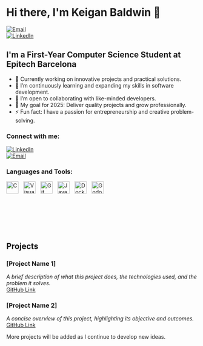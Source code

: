 # Hi there, I'm **Keigan Baldwin** 👋

[![Email](https://img.shields.io/badge/Email-keiganbaldwin@gmail.com-blue?style=for-the-badge)](mailto:keiganbaldwin@gmail.com)  
[![LinkedIn](https://img.shields.io/badge/LinkedIn-Connect-blue?style=for-the-badge)](http://www.linkedin.com/in/keigan-baldwin)

## I'm a First-Year Computer Science Student at Epitech Barcelona

- 🔭 Currently working on innovative projects and practical solutions.
- 🌱 I’m continuously learning and expanding my skills in software development.
- 👯 I’m open to collaborating with like-minded developers.
- 🥅 My goal for 2025: Deliver quality projects and grow professionally.
- ⚡ Fun fact: I have a passion for entrepreneurship and creative problem-solving.

### Connect with me:

[![LinkedIn](https://img.shields.io/badge/LinkedIn-Connect-blue?style=flat-square)](http://www.linkedin.com/in/keigan-baldwin)  
[![Email](https://img.shields.io/badge/Email-keiganbaldwin@gmail.com-blue?style=flat-square)](mailto:keiganbaldwin@gmail.com)

### Languages and Tools:

[<img align="left" alt="C" width="32px" src="https://cdn.jsdelivr.net/gh/devicons/devicon/icons/c/c-original.svg" style="padding-right:10px;" />](#)
[<img align="left" alt="Visual Studio Code" width="32px" src="https://cdn.jsdelivr.net/gh/devicons/devicon/icons/vscode/vscode-original.svg" style="padding-right:10px;" />](#)
[<img align="left" alt="Git" width="32px" src="https://cdn.jsdelivr.net/gh/devicons/devicon/icons/git/git-original.svg" style="padding-right:10px;" />](#)
[<img align="left" alt="Java" width="32px" src="https://cdn.jsdelivr.net/gh/devicons/devicon/icons/java/java-original.svg" style="padding-right:10px;" />](#)
[<img align="left" alt="Docker" width="32px" src="https://cdn.jsdelivr.net/gh/devicons/devicon/icons/docker/docker-original.svg" style="padding-right:10px;" />](#)
[<img align="left" alt="Godot" width="32px" src="https://upload.wikimedia.org/wikipedia/commons/6/6a/Godot_icon.svg" style="padding-right:10px;" />](#)

<br clear="left"/>

<br /><br />


<br /><br />

## Projects

### [Project Name 1]
_A brief description of what this project does, the technologies used, and the problem it solves._  
[GitHub Link](#)

### [Project Name 2]
_A concise overview of this project, highlighting its objective and outcomes._  
[GitHub Link](#)

More projects will be added as I continue to develop new ideas.
